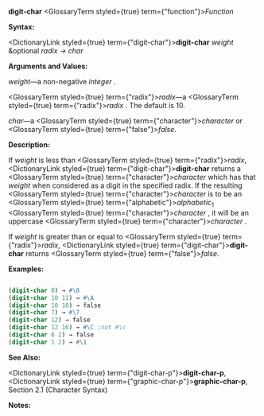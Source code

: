 **digit-char** <GlossaryTerm styled={true} term={"function"}><i>Function</i></GlossaryTerm> 



**Syntax:** 



<DictionaryLink styled={true} term={"digit-char"}><b>digit-char</b></DictionaryLink> *weight* &amp;optional *radix → char* 



**Arguments and Values:** 



*weight*—a non-negative *integer* . 



<GlossaryTerm styled={true} term={"radix"}><i>radix</i></GlossaryTerm>—a <GlossaryTerm styled={true} term={"radix"}><i>radix</i></GlossaryTerm> . The default is 10. 



*char*—a <GlossaryTerm styled={true} term={"character"}><i>character</i></GlossaryTerm> or <GlossaryTerm styled={true} term={"false"}><i>false</i></GlossaryTerm>. 



**Description:** 



If *weight* is less than <GlossaryTerm styled={true} term={"radix"}><i>radix</i></GlossaryTerm>, <DictionaryLink styled={true} term={"digit-char"}><b>digit-char</b></DictionaryLink> returns a <GlossaryTerm styled={true} term={"character"}><i>character</i></GlossaryTerm> which has that *weight* when considered as a digit in the specified radix. If the resulting <GlossaryTerm styled={true} term={"character"}><i>character</i></GlossaryTerm> is to be an <GlossaryTerm styled={true} term={"alphabetic"}><i>alphabetic</i></GlossaryTerm><sub>1</sub> <GlossaryTerm styled={true} term={"character"}><i>character</i></GlossaryTerm> , it will be an uppercase <GlossaryTerm styled={true} term={"character"}><i>character</i></GlossaryTerm> . 



If *weight* is greater than or equal to <GlossaryTerm styled={true} term={"radix"}><i>radix</i></GlossaryTerm>, <DictionaryLink styled={true} term={"digit-char"}><b>digit-char</b></DictionaryLink> returns <GlossaryTerm styled={true} term={"false"}><i>false</i></GlossaryTerm>. 



**Examples:**
```lisp

(digit-char 0) → #\0 
(digit-char 10 11) → #\A 
(digit-char 10 10) → false 
(digit-char 7) → #\7 
(digit-char 12) → false 
(digit-char 12 16) → #\C ;not #\c 
(digit-char 6 2) → false 
(digit-char 1 2) → #\1 

```
**See Also:** 



<DictionaryLink styled={true} term={"digit-char-p"}><b>digit-char-p</b></DictionaryLink>, <DictionaryLink styled={true} term={"graphic-char-p"}><b>graphic-char-p</b></DictionaryLink>, Section 2.1 (Character Syntax) 



**Notes:** 



